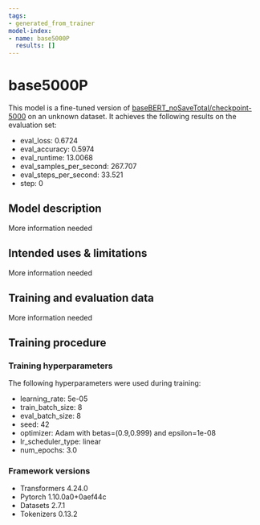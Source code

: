 ```yaml
---
tags:
- generated_from_trainer
model-index:
- name: base5000P
  results: []
---
```


<!-- This model card has been generated automatically according to the information the Trainer had access to. You
should probably proofread and complete it, then remove this comment. -->

# base5000P

This model is a fine-tuned version of [baseBERT_noSaveTotal/checkpoint-5000](https://huggingface.co/baseBERT_noSaveTotal/checkpoint-5000) on an unknown dataset.
It achieves the following results on the evaluation set:
- eval_loss: 0.6724
- eval_accuracy: 0.5974
- eval_runtime: 13.0068
- eval_samples_per_second: 267.707
- eval_steps_per_second: 33.521
- step: 0

## Model description

More information needed

## Intended uses & limitations

More information needed

## Training and evaluation data

More information needed

## Training procedure

### Training hyperparameters

The following hyperparameters were used during training:
- learning_rate: 5e-05
- train_batch_size: 8
- eval_batch_size: 8
- seed: 42
- optimizer: Adam with betas=(0.9,0.999) and epsilon=1e-08
- lr_scheduler_type: linear
- num_epochs: 3.0

### Framework versions

- Transformers 4.24.0
- Pytorch 1.10.0a0+0aef44c
- Datasets 2.7.1
- Tokenizers 0.13.2
